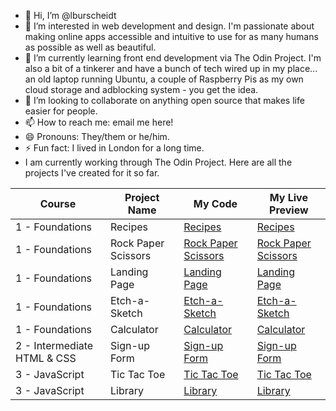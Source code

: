 - 👋 Hi, I’m @lburscheidt
- 👀 I’m interested in web development and design. I'm passionate about making online apps accessible and intuitive to use for as many humans as possible as well as beautiful.
- 🌱 I’m currently learning front end development via The Odin Project. I'm also a bit of a tinkerer and have a bunch of tech wired up in my place... an old laptop running Ubuntu, a couple of Raspberry Pis as my own cloud storage and adblocking system - you get the idea. 
- 💞️ I’m looking to collaborate on anything open source that makes life easier for people.
- 📫 How to reach me: email me here!
- 😄 Pronouns: They/them or he/him.
- ⚡ Fun fact: I lived in London for a long time.
- I am currently working through The Odin Project. Here are all the projects I've created for it so far.

|Course | Project Name | My Code | My Live Preview |
|-------|--------------|---------|-----------------|
|1 - Foundations|Recipes|[Recipes](https://github.com/lburscheidt/odin-recipes)|[Recipes](https://lburscheidt.github.io/tasty-recipes/)|
|1 - Foundations|Rock Paper Scissors|[Rock Paper Scissors](https://github.com/lburscheidt/rock-paper-scissors)|[Rock Paper Scissors](https://lburscheidt.github.io/rock-paper-scissors/)|
|1 - Foundations|Landing Page|[Landing Page](https://github.com/lburscheidt/landing-page)|[Landing Page](https://lburscheidt.github.io/landing-page/)|
|1 - Foundations|Etch-a-Sketch|[Etch-a-Sketch](https://github.com/lburscheidt/etch-a-sketch)|[Etch-a-Sketch](https://lburscheidt.github.io/etch-a-sketch/)|
|1 - Foundations|Calculator|[Calculator](https://github.com/lburscheidt/calculator)|[Calculator](https://lburscheidt.github.io/calculator/)|
|2 - Intermediate HTML & CSS|Sign-up Form|[Sign-up Form](https://github.com/lburscheidt/sign-up-form)|[Sign-up Form](https://lburscheidt.github.io/sign-up-form/)|
|3 - JavaScript|Tic Tac Toe|[Tic Tac Toe](https://github.com/lburscheidt/tic-tac-toe/)|[Tic Tac Toe](https://lburscheidt.github.io/tic-tac-toe/)
|3 - JavaScript|Library|[Library](https://github.com/lburscheidt/legendary-little-library)|[Library](https://lburscheidt.github.io/legendary-little-library/)
<!---
lburscheidt/lburscheidt is a ✨ special ✨ repository because its `README.md` (this file) appears on your GitHub profile.
You can click the Preview link to take a look at your changes.
--->
